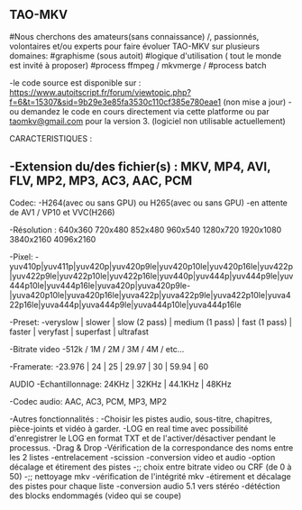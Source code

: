 ## TAO-MKV
 
#Nous cherchons des amateurs(sans connaissance) /, passionnés, volontaires et/ou experts pour faire évoluer TAO-MKV sur plusieurs domaines:
#graphisme (sous autoit)
#logique d'utilisation ( tout le monde est invité à proposer) 
#process ffmpeg / mkvmerge /
#process batch 

-le code source est disponible sur : https://www.autoitscript.fr/forum/viewtopic.php?f=6&t=15307&sid=9b29e3e85fa3530c110cf385e780eae1 (non mise a jour)
-ou demandez le code en cours directement via cette platforme ou par  taomkv@gmail.com pour la version 3. (logiciel non utilisable actuellement)

CARACTERISTIQUES :

-Extension du/des fichier(s) : MKV, MP4, AVI, FLV, MP2, MP3, AC3, AAC, PCM
-
Codec: 
-H264(avec ou sans GPU) ou H265(avec ou sans GPU)
-en attente de AV1 / VP10 et VVC(H266)

-Résolution : 
640x360 720x480 852x480 960x540 1280x720 1920x1080 3840x2160 4096x2160

-Pixel: -yuv410p|yuv411p|yuv420p|yuv420p9le|yuv420p10le|yuv420p16le|yuv422p|yuv422p9le|yuv422p10le|yuv422p16le|yuv440p|yuv444p|yuv444p9le|yuv444p10le|yuv444p16le|yuva420p|yuva420p9le-|yuva420p10le|yuva420p16le|yuva422p|yuva422p9le|yuva422p10le|yuva422p16le|yuva444p|yuva444p9le|yuva444p10le|yuva444p16le

-Preset: 
-veryslow | slower | slow (2 pass) | medium (1 pass) | fast (1 pass) | faster | veryfast | superfast | ultrafast

-Bitrate video
-512k / 1M / 2M / 3M / 4M / etc...


-Framerate: 
-23.976 | 24 | 25 | 29.97 | 30 | 59.94 | 60


AUDIO
-Echantillonnage: 24KHz | 32KHz | 44.1KHz | 48KHz

-Codec audio: AAC, AC3, PCM, MP3, MP2

-Autres fonctionnalités :
-Choisir les pistes audio, sous-titre, chapitres, pièce-joints et vidéo à garder.
-LOG en real time avec possibilité d'enregistrer le LOG en format TXT et de l'activer/désactiver pendant le processus.
-Drag & Drop
-Vérification de la correspondance des noms entre les 2 listes
-entrelacement
-scission
-conversion video et audio
-option décalage et étirement des pistes
-;; choix entre bitrate video ou CRF (de 0 à 50)
-;; nettoyage mkv
-vérification de l'intégrité mkv
-étirement et décalage des pistes pour chaque liste
-conversion audio 5.1 vers stéréo
-détéction des blocks endommagés (video qui se coupe) 
